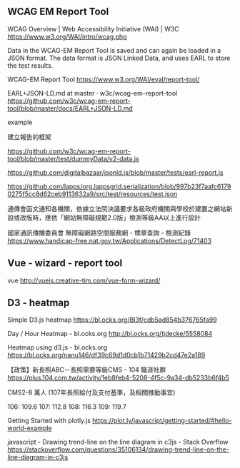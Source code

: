 ## WCAG EM Report Tool

WCAG Overview | Web Accessibility Initiative (WAI) | W3C https://www.w3.org/WAI/intro/wcag.php

Data in the WCAG-EM Report Tool is saved and can again be loaded in a JSON format. The data format is JSON Linked Data, and uses EARL to store the test results.

WCAG-EM Report Tool https://www.w3.org/WAI/eval/report-tool/

EARL+JSON-LD.md at master · w3c/wcag-em-report-tool https://github.com/w3c/wcag-em-report-tool/blob/master/docs/EARL+JSON-LD.md

example 

建立報告的框架

https://github.com/w3c/wcag-em-report-tool/blob/master/test/dummyData/v2-data.js

https://github.com/digitalbazaar/jsonld.js/blob/master/tests/earl-report.js

https://github.com/lapps/org.lappsgrid.serialization/blob/997b23f7aafc61790275f5cc8d62ceb9113632a9/src/test/resources/test.json

通傳會函文通知各機關，依據立法院決議要求各級政府機關與學校於建置之網站新設或改版時，應依「網站無障礙規範2.0版」檢測等級AA以上進行設計

國家通訊傳播委員會 無障礙網路空間服務網 - 標章查詢 - 檢測紀錄 https://www.handicap-free.nat.gov.tw/Applications/DetectLog/71403

## Vue - wizard - report tool

vue http://vuejs.creative-tim.com/vue-form-wizard/

## D3 - heatmap

Simple D3.js heatmap https://bl.ocks.org/Bl3f/cdb5ad854b376765fa99

Day / Hour Heatmap - bl.ocks.org http://bl.ocks.org/tjdecke/5558084

Heatmap using d3.js - bl.ocks.org https://bl.ocks.org/nanu146/df39c69d1d0cb1b71429b2cd47e2a189

【政策】新長照ABC－長照需要等級CMS - 104 職涯社群 https://plus.104.com.tw/activity/1eb8feb4-5208-4f5c-9a34-db5233b6f4b5

CMS2-8 萬人 (107年長照給付及支付基準，及相關推動事宜)

106: 109.6
107: 112.8
108: 116.3
109: 119.7

Getting Started with plotly.js https://plot.ly/javascript/getting-started/#hello-world-example

javascript - Drawing trend-line on the line diagram in c3js - Stack Overflow https://stackoverflow.com/questions/35106134/drawing-trend-line-on-the-line-diagram-in-c3js
